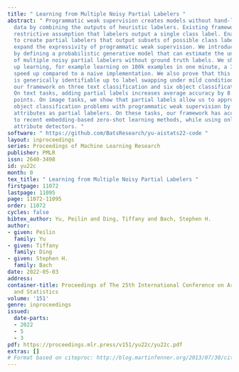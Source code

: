 ```yaml
---
title: " Learning from Multiple Noisy Partial Labelers "
abstract: " Programmatic weak supervision creates models without hand-labeled training
  data by combining the outputs of heuristic labelers. Existing frameworks make the
  restrictive assumption that labelers output a single class label. Enabling users
  to create partial labelers that output subsets of possible class labels would greatly
  expand the expressivity of programmatic weak supervision. We introduce this capability
  by defining a probabilistic generative model that can estimate the underlying accuracies
  of multiple noisy partial labelers without ground truth labels. We show how to scale
  up learning, for example learning on 100k examples in one minute, a 300$\\times$
  speed up compared to a naive implementation. We also prove that this class of models
  is generically identifiable up to label swapping under mild conditions. We evaluate
  our framework on three text classification and six object classification tasks.
  On text tasks, adding partial labels increases average accuracy by 8.6 percentage
  points. On image tasks, we show that partial labels allow us to approach some zero-shot
  object classification problems with programmatic weak supervision by using class
  attributes as partial labelers. On these tasks, our framework has accuracy comparable
  to recent embedding-based zero-shot learning methods, while using only pre-trained
  attribute detectors. "
software: " https://github.com/BatsResearch/yu-aistats22-code "
layout: inproceedings
series: Proceedings of Machine Learning Research
publisher: PMLR
issn: 2640-3498
id: yu22c
month: 0
tex_title: " Learning from Multiple Noisy Partial Labelers "
firstpage: 11072
lastpage: 11095
page: 11072-11095
order: 11072
cycles: false
bibtex_author: Yu, Peilin and Ding, Tiffany and Bach, Stephen H.
author:
- given: Peilin
  family: Yu
- given: Tiffany
  family: Ding
- given: Stephen H.
  family: Bach
date: 2022-05-03
address:
container-title: Proceedings of The 25th International Conference on Artificial Intelligence
  and Statistics
volume: '151'
genre: inproceedings
issued:
  date-parts:
  - 2022
  - 5
  - 3
pdf: https://proceedings.mlr.press/v151/yu22c/yu22c.pdf
extras: []
# Format based on citeproc: http://blog.martinfenner.org/2013/07/30/citeproc-yaml-for-bibliographies/
---
```

